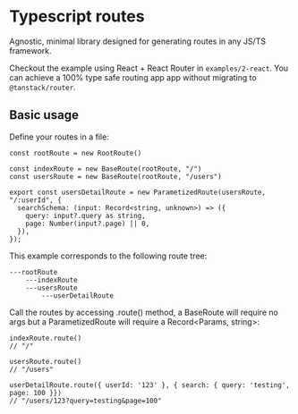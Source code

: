 # Typescript routes

Agnostic, minimal library designed for generating routes in any JS/TS framework.

Checkout the example using React + React Router in `examples/2-react`. You can achieve a 100% type safe routing app app without migrating to `@tanstack/router`.

## Basic usage

Define your routes in a file:

```
const rootRoute = new RootRoute()

const indexRoute = new BaseRoute(rootRoute, "/")
const usersRoute = new BaseRoute(rootRoute, "/users")

export const usersDetailRoute = new ParametizedRoute(usersRoute, "/:userId", {
  searchSchema: (input: Record<string, unknown>) => ({
    query: input?.query as string,
    page: Number(input?.page) || 0,
  }),
});
```

This example corresponds to the following route tree:

```
---rootRoute
    ---indexRoute
    ---usersRoute
        ---userDetailRoute
```

Call the routes by accessing .route() method, a BaseRoute will require no args but a ParametizedRoute will require a Record<Params, string>:

```
indexRoute.route()
// "/"

usersRoute.route()
// "/users"

userDetailRoute.route({ userId: '123' }, { search: { query: 'testing', page: 100 }})
// "/users/123?query=testing&page=100"
```
